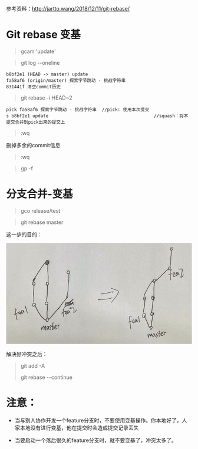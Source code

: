 参考资料：http://jartto.wang/2018/12/11/git-rebase/

# Git rebase 变基

> gcam 'update'

> git log --oneline

```
b8bf2e1 (HEAD -> master) update
fa58af6 (origin/master) 探索字节跳动 - 挑战字符串
831441f 清空commit历史
```

> git rebase -i HEAD~2

```
pick fa58af6 探索字节跳动 - 挑战字符串	 //pick: 使用本次提交
s b8bf2e1 update										//squash：将本提交合并到pick出来的提交上
```

> :wq

删掉多余的commit信息

> :wq

> gp -f



# 分支合并-变基

> gco release/test

> git rebase master

这一步的目的：

![](../../image/git_rebase_1.png)

解决好冲突之后：

> git add -A
>
> git rebase --continue



# 注意：

- 当与别人协作开发一个feature分支时，不要使用变基操作。你本地好了，人家本地没有进行变基，他在提交时会造成提交记录丢失

- 当要启动一个落后很久的feature分支时，就不要变基了，冲突太多了。